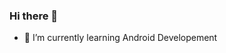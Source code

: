 ### Hi there 👋

<!--
**nks102000/nks102000** is a ✨ _special_ ✨ repository because its `README.md` (this file) appears on your GitHub profile.

Here are some ideas to get you started:
-->
- 🌱 I’m currently learning Android Developement
<!-- 👯 I’m looking to collaborate on Front End Android Developemint
- 🤔 I’m looking for help with ...
- [![alt text](https://github.com/nks102000/nks102000/blob/main/Linkedin.png "Linkedin")]("https://www.linkedin.com/in/nitish-kumar-sonthalia-4713a8193/")
- 📫 How to reach me: ...
- 😄 Pronouns: ...
- ⚡ Fun fact: ...
-->
